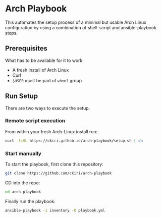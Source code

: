 # Arch Playbook

This automates the setup process of a minimal but usable
Arch Linux configuration by using a combination of shell-script
and ansible-playbook steps.

## Prerequisites

What has to be available for it to work:
- A fresh install of Arch Linux
- Curl
- `$USER` must be part of `wheel` group

## Run Setup

There are two ways to execute the setup.

### Remote script execution

From within your fresh Arch-Linux install run:
```sh
curl -fsSL https://ckiri.github.io/arch-playbook/setup.sh | sh
```

### Start manually

To start the playbook, first clone this repository:
```sh
git clone https://github.com/ckiri/arch-playbook
```

CD into the repo:
```sh
cd arch-playbook
```

Finally run the playbook:
```sh
ansible-playbook -i inventory -K playbook.yml
```
